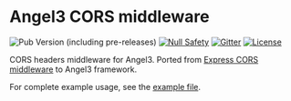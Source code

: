 # Angel3 CORS middleware

![Pub Version (including pre-releases)](https://img.shields.io/pub/v/angel3_cors?include_prereleases)
[![Null Safety](https://img.shields.io/badge/null-safety-brightgreen)](https://dart.dev/null-safety)
[![Gitter](https://img.shields.io/gitter/room/angel_dart/discussion)](https://gitter.im/angel_dart/discussion)
[![License](https://img.shields.io/github/license/dart-backend/angel)](https://github.com/dart-backend/angel/tree/master/packages/cors/LICENSE)

CORS headers middleware for Angel3. Ported from [Express CORS middleware](https://github.com/expressjs/cors) to Angel3 framework.

For complete example usage, see the [example file](example/example.dart).
